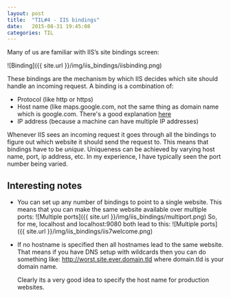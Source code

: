 ```yaml
---
layout: post
title:  "TIL#4 - IIS bindings"
date:   2015-08-31 19:45:08
categories: TIL
---
```


Many of us are familiar with IIS’s site bindings screen:

![Binding]({{ site.url }}/img/iis_bindings/iisbinding.png)

These bindings are the mechanism by which IIS decides which site should handle an incoming request. A binding is a combination of:

* Protocol (like http or https)
* Host name (like maps.google.com, not the same thing as domain name which is google.com. There's a good explanation [here](https://www.mojoportal.com/adding-a-host-name-to-the-hosts-file-for-local-testing)
* IP address (because a machine can have multiple IP addresses)

Whenever IIS sees an incoming request it goes through all the bindings to figure out which website it should send the request to. This means that bindings have to be *unique*. Uniqueness can be achieved by varying host name, port, ip address, etc. In my experience, I have typically seen the port number being varied.

## Interesting notes

* 	You can set up any number of bindings to point to a single website. This means that you can make the same website available over multiple ports: ![Multiple ports]({{ site.url }}/img/iis_bindings/multiport.png)
	So, for me, localhost and localhost:9080 both lead to this: ![Multiple ports]({{ site.url }}/img/iis_bindings/iis7welcome.png)

* 	If no hostname is specified then all hostnames lead to the same website. That means if you have DNS setup with wildcards then you can do something like: http://worst.site.ever.domain.tld where domain.tld is your domain name.
	
	Clearly its a very good idea to specify the host name for production websites.